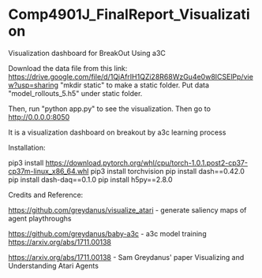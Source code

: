 # Comp4901J_FinalReport_Visualization
Visualization dashboard for BreakOut Using a3C


Download the data file from this link: https://drive.google.com/file/d/1QjAfrIH1QZi28R68WzGu4e0w8ICSElPp/view?usp=sharing
"mkdir static" to make a static folder. Put data "model_rollouts_5.h5" under static folder.



Then, run "python app.py" to see the visualization.
Then go to http://0.0.0.0:8050

It is a visualization dashboard on breakout by a3c learning process



Installation:

pip3 install https://download.pytorch.org/whl/cpu/torch-1.0.1.post2-cp37-cp37m-linux_x86_64.whl
pip3 install torchvision
pip install dash==0.42.0  
pip install dash-daq==0.1.0
pip install h5py==2.8.0

Credits and Reference:

https://github.com/greydanus/visualize_atari - generate saliency maps of agent playthroughs

https://github.com/greydanus/baby-a3c -  a3c model training https://arxiv.org/abs/1711.00138

https://arxiv.org/abs/1711.00138 - Sam Greydanus' paper Visualizing and Understanding Atari Agents
